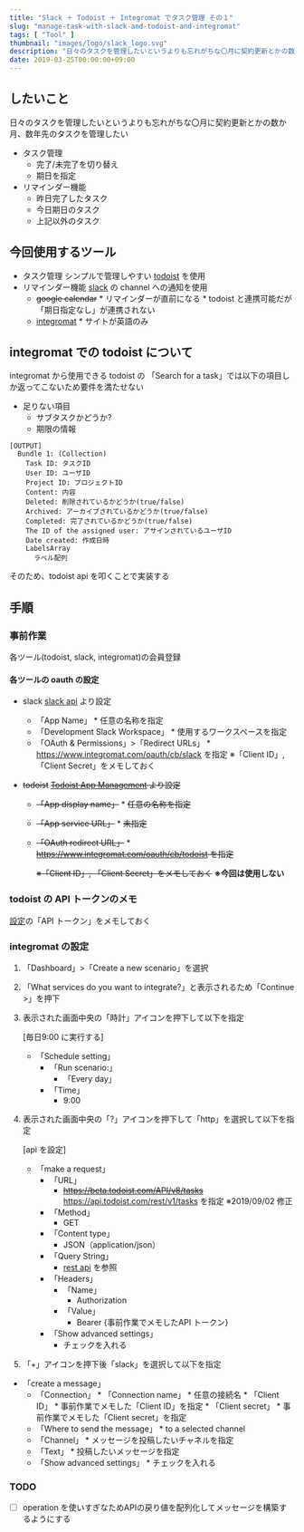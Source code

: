 ```yaml
---
title: "Slack ＋ Todoist ＋ Integromat でタスク管理 その１"
slug: "manage-task-with-slack-and-todoist-and-integromat"
tags: [ "Tool" ]
thumbnail: "images/logo/slack_logo.svg"
description: "日々のタスクを管理したいというよりも忘れがちな〇月に契約更新とかの数か月、数年先のタスクを管理したい"
date: 2019-03-25T00:00:00+09:00
---
```


## したいこと

日々のタスクを管理したいというよりも忘れがちな〇月に契約更新とかの数か月、数年先のタスクを管理したい

* タスク管理
  * 完了/未完了を切り替え
  * 期日を指定
* リマインダー機能
  * 昨日完了したタスク
  * 今日期日のタスク
  * 上記以外のタスク

## 今回使用するツール

* タスク管理
  シンプルで管理しやすい [todoist](https://todoist.com/?lang=ja) を使用
* リマインダー機能
  [slack](https://slack.com/intl/ja-jp/lp/three?cvosrc=ppc.google.d_ppc_google_ja_jp_brand-hv&cvo_creative=302825870859&utm_medium=ppc&utm_source=google&utm_campaign=d_ppc_google_ja_jp_brand-hv&utm_term=slack&&cvosrc=ppc.google.slack&cvo_campaign=&cvo_crid=302825870859&Matchtype=e&utm_source=google&utm_medium=ppc&c3api=5523,302825870859,slack&gclid=EAIaIQobChMI9pr_seia4QIV2qmWCh0zXQp4EAAYASAAEgLmtPD_BwE&gclsrc=aw.ds) の channel への通知を使用
  * ~~google calendar~~
        * リマインダーが直前になる
        * todoist と連携可能だが「期日指定なし」が連携されない
  * [integromat](https://www.integromat.com/en/)
        * サイトが英語のみ

## integromat での todoist について

integromat から使用できる todoist の 「Search for a task」では以下の項目しか返ってこないため要件を満たせない

* 足りない項目
  * サブタスクかどうか?
  * 期限の情報

```text
[OUTPUT]
  Bundle 1: (Collection)
    Task ID: タスクID
    User ID: ユーザID
    Project ID: プロジェクトID
    Content: 内容
    Deleted: 削除されているかどうか(true/false)
    Archived: アーカイブされているかどうか(true/false)
    Completed: 完了されているかどうか(true/false)
    The ID of the assigned user: アサインされているユーザID
    Date created: 作成日時
    LabelsArray
      ラベル配列
```

そのため、todoist api を叩くことで実装する

## 手順

### 事前作業

各ツール(todoist, slack, integromat)の会員登録

#### 各ツールの oauth の設定

* slack
    [slack api](https://api.slack.com/) より設定
  * 「App Name」
        * 任意の名称を指定
  * 「Development Slack Workspace」
        * 使用するワークスペースを指定
  * 「OAuth & Permissions」>「Redirect URLs」
        * <https://www.integromat.com/oauth/cb/slack> を指定
        ※「Client ID」, 「Client Secret」をメモしておく

* ~~todoist~~
    ~~[Todoist App Management](https://developer.todoist.com/appconsole.html) より設定~~
  * ~~「App display name」~~
        * ~~任意の名称を指定~~
  * ~~「App service URL」~~
        * ~~未指定~~
  * ~~「OAuth redirect URL」~~
        * ~~<https://www.integromat.com/oauth/cb/todoist> を指定~~

    ~~※「Client ID」, 「Client Secret」をメモしておく~~ **※今回は使用しない**

### todoist の API トークンのメモ

[設定](https://todoist.com/prefs/integrations)の「API トークン」をメモしておく

### integromat の設定

1. 「Dashboard」>「Create a new scenario」を選択
2. 「What services do you want to integrate?」と表示されるため「Continue >」を押下
3. 表示された画面中央の「時計」アイコンを押下して以下を指定

    [毎日9:00 に実行する]
    * 「Schedule setting」
        * 「Run scenario:」
            * 「Every day」
        * 「Time」
            * 9:00

4. 表示された画面中央の「?」アイコンを押下して「http」を選択して以下を指定

    [api を設定]

    * 「make a request」
      * 「URL」
          * ~~<https://beta.todoist.com/API/v8/tasks>~~ <https://api.todoist.com/rest/v1/tasks> を指定 ※2019/09/02 修正
      * 「Method」
          * GET
      * 「Content type」
          * JSON（application/json）
      * 「Query String」
          * [rest api](https://developer.todoist.com/rest/v8/#get-active-tasks) を参照
      * 「Headers」
          * 「Name」
              * Authorization
          * 「Value」
              * Bearer {事前作業でメモしたAPI トークン}
      * 「Show advanced settings」
          * チェックを入れる

5. 「+」アイコンを押下後「slack」を選択して以下を指定

* 「create a message」
  * 「Connection」
        * 「Connection name」
          * 任意の接続名
        * 「Client ID」
          * 事前作業でメモした「Client ID」を指定
        * 「Client secret」
          * 事前作業でメモした「Client secret」を指定
  * 「Where to send the message」
        * to a selected channel
  * 「Channel」
        * メッセージを投稿したいチャネルを指定
  * 「Text」
        * 投稿したいメッセージを指定
  * 「Show advanced settings」
        * チェックを入れる

### TODO

- [ ] operation を使いすぎなためAPIの戻り値を配列化してメッセージを構築するようにする
